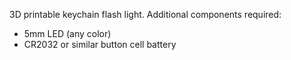3D printable keychain flash light.
Additional components required:
 * 5mm LED (any color)
 * CR2032 or similar button cell battery
